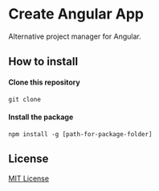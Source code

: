 # Create Angular App

Alternative project manager for Angular.

## How to install

#### Clone this repository
```
git clone 
```

#### Install the package
```
npm install -g [path-for-package-folder]
```

## License

[MIT License](https://opensource.org/license/mit/)
